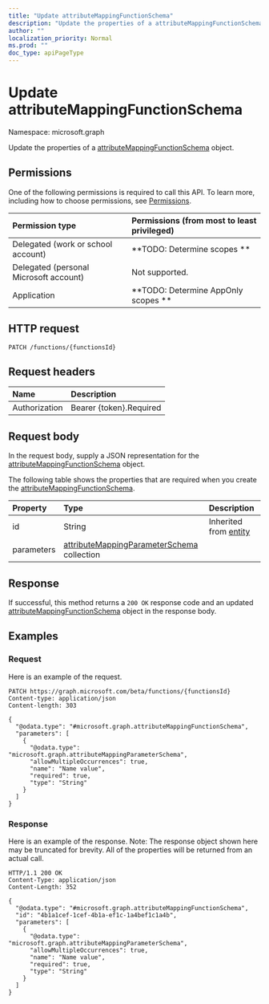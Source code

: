 ```yaml
---
title: "Update attributeMappingFunctionSchema"
description: "Update the properties of a attributeMappingFunctionSchema object."
author: ""
localization_priority: Normal
ms.prod: ""
doc_type: apiPageType
---
```


# Update attributeMappingFunctionSchema

Namespace: microsoft.graph

Update the properties of a [attributeMappingFunctionSchema](../resources/attributemappingfunctionschema.md) object.

## Permissions
One of the following permissions is required to call this API. To learn more, including how to choose permissions, see [Permissions](/concepts/permissions-reference.md).

|Permission type|Permissions (from most to least privileged)|
|:---|:---|
|Delegated (work or school account)|**TODO: Determine scopes **|
|Delegated (personal Microsoft account)|Not supported.|
|Application|**TODO: Determine AppOnly scopes **|

## HTTP request
<!-- {
  "blockType": "ignored"
}
-->
``` http
PATCH /functions/{functionsId}
```

## Request headers
|Name|Description|
|:---|:---|
|Authorization|Bearer {token}.Required|

## Request body
In the request body, supply a JSON representation for the [attributeMappingFunctionSchema](../resources/attributemappingfunctionschema.md) object.

The following table shows the properties that are required when you create the [attributeMappingFunctionSchema](../resources/attributemappingfunctionschema.md).

|Property|Type|Description|
|:---|:---|:---|
|id|String| Inherited from [entity](../resources/entity.md)|
|parameters|[attributeMappingParameterSchema](../resources/attributemappingparameterschema.md) collection||



## Response
If successful, this method returns a `200 OK` response code and an updated [attributeMappingFunctionSchema](../resources/attributemappingfunctionschema.md) object in the response body.

## Examples

### Request
Here is an example of the request.
<!-- {
  "blockType": "request",
  "name": "update_attributemappingfunctionschema"
}
-->
``` http
PATCH https://graph.microsoft.com/beta/functions/{functionsId}
Content-type: application/json
Content-length: 303

{
  "@odata.type": "#microsoft.graph.attributeMappingFunctionSchema",
  "parameters": [
    {
      "@odata.type": "microsoft.graph.attributeMappingParameterSchema",
      "allowMultipleOccurrences": true,
      "name": "Name value",
      "required": true,
      "type": "String"
    }
  ]
}
```

### Response
Here is an example of the response. Note: The response object shown here may be truncated for brevity. All of the properties will be returned from an actual call.
<!-- {
  "blockType": "response",
  "truncated": true
}
-->
``` http
HTTP/1.1 200 OK
Content-Type: application/json
Content-Length: 352

{
  "@odata.type": "#microsoft.graph.attributeMappingFunctionSchema",
  "id": "4b1a1cef-1cef-4b1a-ef1c-1a4bef1c1a4b",
  "parameters": [
    {
      "@odata.type": "microsoft.graph.attributeMappingParameterSchema",
      "allowMultipleOccurrences": true,
      "name": "Name value",
      "required": true,
      "type": "String"
    }
  ]
}
```

